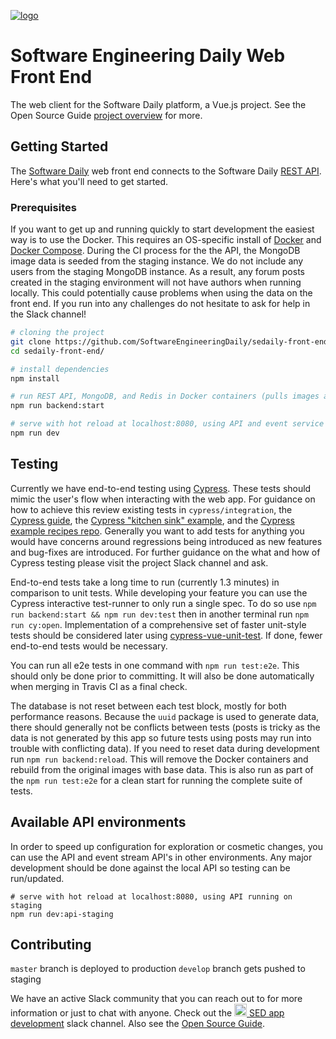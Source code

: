 [![logo](https://i.imgur.com/3OtP3p8.png)](https://softwareengineeringdaily.com/)

# Software Engineering Daily Web Front End

The web client for the Software Daily platform, a Vue.js project. See the Open Source Guide [project overview](https://softwareengineeringdaily.github.io/High_Level/project_description/) for more.

## Getting Started

The [Software Daily](https://www.softwaredaily.com) web front end connects to the Software Daily [REST API](https://github.com/SoftwareEngineeringDaily/software-engineering-daily-api). Here's what you'll need to get started.

### Prerequisites

If you want to get up and running quickly to start development the easiest way is to use the Docker. This requires an OS-specific install of [Docker](https://docs.docker.com/install/) and [Docker Compose](https://docs.docker.com/compose/install/#prerequisites). During the CI process for the the API, the MongoDB image data is seeded from the staging instance. We do not include any users from the staging MongoDB instance. As a result, any forum posts created in the staging environment will not have authors when running locally. This could potentially cause problems when using the data on the front end. If you run into any challenges do not hesitate to ask for help in the Slack channel! 

``` bash
# cloning the project
git clone https://github.com/SoftwareEngineeringDaily/sedaily-front-end.git
cd sedaily-front-end/

# install dependencies
npm install

# run REST API, MongoDB, and Redis in Docker containers (pulls images and runs containers with docker-compose)
npm run backend:start

# serve with hot reload at localhost:8080, using API and event service API running locally
npm run dev
```

## Testing
Currently we have end-to-end testing using [Cypress](). These tests should mimic the user's flow when interacting with the web app. For guidance on how to achieve this review existing tests in `cypress/integration`, the [Cypress guide](https://docs.cypress.io/guides), the [Cypress "kitchen sink" example](https://github.com/cypress-io/cypress-example-kitchensink), and the [Cypress example recipes repo](https://github.com/cypress-io/cypress-example-recipes). Generally you want to add tests for anything you would have concerns around regressions being introduced as new features and bug-fixes are introduced. For further guidance on the what and how of Cypress testing please visit the project Slack channel and ask.

End-to-end tests take a long time to run (currently 1.3 minutes) in comparison to unit tests. While developing your feature you can use the Cypress interactive test-runner to only run a single spec. To do so use `npm run backend:start && npm run dev:test` then in another terminal run `npm run cy:open`. Implementation of a comprehensive set of faster unit-style tests should be considered later using [cypress-vue-unit-test](https://github.com/bahmutov/cypress-vue-unit-test). If done, fewer end-to-end tests would be necessary.

You can run all e2e tests in one command with `npm run test:e2e`. This should only be done prior to committing. It will also be done automatically when merging in Travis CI as a final check.

The database is not reset between each test block, mostly for both performance reasons. Because the `uuid` package is used to generate data, there should generally not be conflicts between tests (posts is tricky as the data is not generated by this app so future tests using posts may run into trouble with conflicting data). If you need to reset data during development run `npm run backend:reload`. This will remove the Docker containers and rebuild from the original images with base data. This is also run as part of the `npm run test:e2e` for a clean start for running the complete suite of tests.

## Available API environments
In order to speed up configuration for exploration or cosmetic changes, you can use the API and event stream API's in other environments. Any major development should be done against the local API so testing can be run/updated.
```
# serve with hot reload at localhost:8080, using API running on staging
npm run dev:api-staging
```

## Contributing
`master` branch is deployed to production
`develop` branch gets pushed to staging

We have an active Slack community that you can reach out to for more information or just to chat with anyone. Check out the [<img src="https://upload.wikimedia.org/wikipedia/commons/7/76/Slack_Icon.png" alt="Slack Channel" width="20px"/> SED app development](https://softwaredaily.slack.com/app_redirect?channel=sed_app_development) slack channel. Also see the [Open Source Guide](https://softwareengineeringdaily.github.io/).
